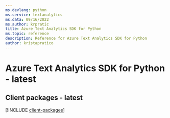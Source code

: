 ```yaml
---
ms.devlang: python
ms.service: textanalytics
ms.data: 09/16/2022
ms.author: krpratic
title: Azure Text Analytics SDK for Python
ms.topic: reference
description: Reference for Azure Text Analytics SDK for Python
author: kristapratico
---
```

# Azure Text Analytics SDK for Python - latest

## Client packages - latest
[!INCLUDE [client-packages](text-analytics-client-index.md)]